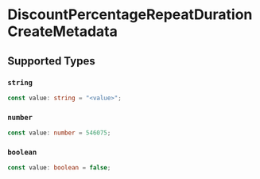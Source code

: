 # DiscountPercentageRepeatDurationCreateMetadata


## Supported Types

### `string`

```typescript
const value: string = "<value>";
```

### `number`

```typescript
const value: number = 546075;
```

### `boolean`

```typescript
const value: boolean = false;
```

